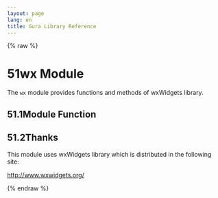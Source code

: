 ```yaml
---
layout: page
lang: en
title: Gura Library Reference
---
```


{% raw %}
<h1><span class="caption-index-1">51</span><a name="anchor-51"></a>wx Module</h1>
<p>
The <code>wx</code> module provides functions and methods of wxWidgets library.
</p>
<h2><span class="caption-index-2">51.1</span><a name="anchor-51-1"></a>Module Function</h2>
<h2><span class="caption-index-2">51.2</span><a name="anchor-51-2"></a>Thanks</h2>
<p>
This module uses wxWidgets library which is distributed in the following site:
</p>
<p>
<a href="http://www.wxwidgets.org/">http://www.wxwidgets.org/</a>
</p>
<p />

{% endraw %}
